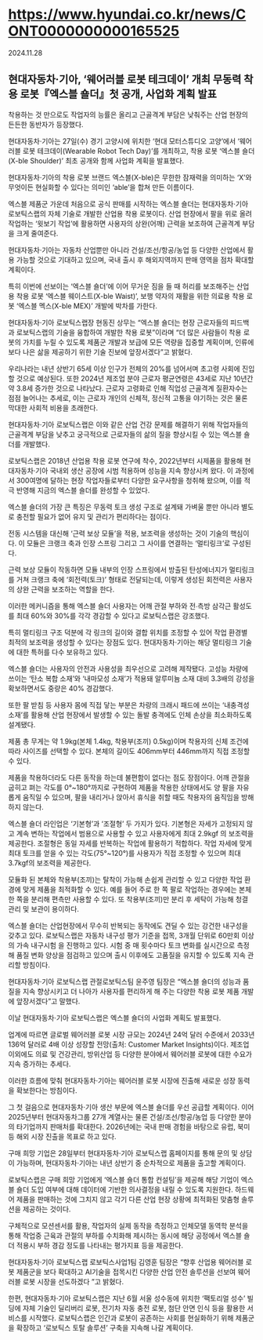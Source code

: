 # https://www.hyundai.co.kr/news/CONT0000000000165525

2024.11.28

## 현대자동차·기아, ‘웨어러블 로봇 테크데이’ 개최 무동력 착용 로봇『엑스블 숄더』첫 공개, 사업화 계획 발표

착용하는 것 만으로도 작업자의 능률은 올리고 근골격계 부담은 낮춰주는 산업 현장의 든든한 동반자가 등장했다.

현대자동차·기아는 27일(수) 경기 고양시에 위치한 ‘현대 모터스튜디오 고양’에서 ‘웨어러블 로봇 테크데이(Wearable Robot Tech Day)’를 개최하고, 착용 로봇 ‘엑스블 숄더(X-ble Shoulder)’ 최초 공개와 함께 사업화 계획을 발표했다.

현대자동차·기아의 착용 로봇 브랜드 엑스블(X-ble)은 무한한 잠재력을 의미하는 ‘X’와 무엇이든 현실화할 수 있다는 의미인 ‘able’을 합쳐 만든 이름이다.

엑스블 제품군 가운데 처음으로 공식 판매를 시작하는 엑스블 숄더는 현대자동차·기아 로보틱스랩의 자체 기술로 개발한 산업용 착용 로봇이다. 산업 현장에서 팔을 위로 올려 작업하는 ‘윗보기 작업’에 활용하면 사용자의 상완(어깨) 근력을 보조하여 근골격계 부담을 크게 줄여준다.

현대자동차·기아는 자동차 산업뿐만 아니라 건설/조선/항공/농업 등 다양한 산업에서 활용 가능할 것으로 기대하고 있으며, 국내 출시 후 해외지역까지 판매 영역을 점차 확대할 계획이다.

특히 이번에 선보이는 ‘엑스블 숄더’에 이어 무거운 짐을 들 때 허리를 보조해주는 산업용 착용 로봇 ‘엑스블 웨이스트(X-ble Waist)’, 보행 약자의 재활을 위한 의료용 착용 로봇 ‘엑스블 멕스(X-ble MEX)’ 개발에 박차를 가한다.

현대자동차·기아 로보틱스랩장 현동진 상무는 “엑스블 숄더는 현장 근로자들의 피드백과 로보틱스랩의 기술을 융합하여 개발한 착용 로봇”이라며 “더 많은 사람들이 착용 로봇의 가치를 누릴 수 있도록 제품군 개발과 보급에 모든 역량을 집중할 계획이며, 인류에 보다 나은 삶을 제공하기 위한 기술 진보에 앞장서겠다”고 밝혔다.

우리나라는 내년 상반기 65세 이상 인구가 전체의 20%를 넘어서며 초고령 사회에 진입할 것으로 예상된다. 또한 2024년 제조업 분야 근로자 평균연령은 43세로 지난 10년간 약 3.8세 증가한 것으로 나타났다. 근로자 고령화로 인해 직업성 근골격계 질환자수는 점점 늘어나는 추세로, 이는 근로자 개인의 신체적, 정신적 고통을 야기하는 것은 물론 막대한 사회적 비용을 초래한다.

현대자동차·기아 로보틱스랩은 이와 같은 산업 건강 문제를 해결하기 위해 작업자들의 근골격계 부담을 낮추고 궁극적으로 근로자들의 삶의 질을 향상시킬 수 있는 엑스블 숄더를 개발했다.

로보틱스랩은 2018년 산업용 착용 로봇 연구에 착수, 2022년부터 시제품을 활용해 현대자동차·기아 국내외 생산 공장에 시범 적용하며 성능을 지속 향상시켜 왔다. 이 과정에서 300여명에 달하는 현장 작업자들로부터 다양한 요구사항을 청취해 왔으며, 이를 적극 반영해 지금의 엑스블 숄더를 완성할 수 있었다.

엑스블 숄더의 가장 큰 특징은 무동력 토크 생성 구조로 설계돼 가벼울 뿐만 아니라 별도로 충전할 필요가 없어 유지 및 관리가 편리하다는 점이다.

전동 시스템을 대신해 ‘근력 보상 모듈’을 적용, 보조력을 생성하는 것이 기술의 핵심이다. 이 모듈은 크랭크 축과 인장 스프링 그리고 그 사이를 연결하는 ‘멀티링크’로 구성된다.

근력 보상 모듈이 작동하면 모듈 내부의 인장 스프링에서 방출된 탄성에너지가 멀티링크를 거쳐 크랭크 축에 ‘회전력(토크)’ 형태로 전달되는데, 이렇게 생성된 회전력은 사용자의 상완 근력을 보조하는 역할을 한다.

이러한 메커니즘을 통해 엑스블 숄더 사용자는 어깨 관절 부하와 전∙측방 삼각근 활성도를 최대 60%와 30%를 각각 경감할 수 있다고 로보틱스랩은 강조했다.

특히 멀티링크 구조 덕분에 각 링크의 길이와 결합 위치를 조정할 수 있어 작업 환경별 최적의 보조력을 생성할 수 있다는 장점도 있다. 현대자동차·기아는 해당 멀티링크 기술에 대한 특허를 다수 보유하고 있다.

엑스블 숄더는 사용자의 안전과 사용성을 최우선으로 고려해 제작됐다. 고성능 차량에 쓰이는 ‘탄소 복합 소재’와 ‘내마모성 소재’가 적용돼 알루미늄 소재 대비 3.3배의 강성을 확보하면서도 중량은 40% 경감했다.

또한 팔 받침 등 사용자 몸에 직접 닿는 부분은 차량의 크래시 패드에 쓰이는 ‘내충격성 소재’를 활용해 산업 현장에서 발생할 수 있는 돌발 충격에도 인체 손상을 최소화하도록 설계됐다.

제품 총 무게는 약 1.9kg(본체 1.4kg, 착용부(조끼) 0.5kg)이며 착용자의 신체 조건에 따라 사이즈를 선택할 수 있다. 본체의 길이도 406mm부터 446mm까지 직접 조정할 수 있다.

제품을 착용하더라도 다른 동작을 하는데 불편함이 없다는 점도 장점이다. 어깨 관절을 굽히고 펴는 각도를 0°~180°까지로 구현하여 제품을 착용한 상태에서도 양 팔을 자유롭게 움직일 수 있으며, 팔을 내리거나 앉아서 휴식을 취할 때도 착용자의 움직임을 방해하지 않는다.

엑스블 숄더 라인업은 ‘기본형’과 ‘조절형’ 두 가지가 있다. 기본형은 자세가 고정되지 않고 계속 변하는 작업에서 범용으로 사용할 수 있고 사용자에게 최대 2.9kgf 의 보조력을 제공한다. 조절형은 동일 자세를 반복하는 작업에 활용하기 적합하다. 작업 자세에 맞게 최대 토크를 얻을 수 있는 각도(75°~120°)를 사용자가 직접 조정할 수 있으며 최대 3.7kgf의 보조력을 제공한다.

모듈화 된 본체와 착용부(조끼)는 탈착이 가능해 손쉽게 관리할 수 있고 다양한 작업 환경에 맞게 제품을 최적화할 수 있다. 예를 들어 주로 한 쪽 팔로 작업하는 경우에는 본체 한 쪽을 분리해 편측만 사용할 수 있다. 또 착용부(조끼)만 분리 후 세탁이 가능해 청결 관리 및 보관이 용이하다.

엑스블 숄더는 산업현장에서 무수히 반복되는 동작에도 견딜 수 있는 강건한 내구성을 갖추고 있다. 로보틱스랩은 자동차 내구성 평가 기준을 접목, 3개월 단위로 60만회 이상의 가속 내구시험 을 진행하고 있다. 시험 중 매 횟수마다 토크 변화를 실시간으로 측정해 품질 변화 양상을 점검하고 있으며 출시 이후에도 고품질을 유지할 수 있도록 지속 관리할 방침이다.

현대자동차·기아 로보틱스랩 관절로보틱스팀 윤주영 팀장은 “엑스블 숄더의 성능과 품질을 지속 향상시키고 더 나아가 사용자를 편리하게 해 주는 다양한 착용 로봇 제품 개발에 앞장서겠다”고 말했다.

이날 현대자동차·기아 로보틱스랩은 엑스블 숄더의 사업화 계획도 발표했다.

업계에 따르면 글로벌 웨어러블 로봇 시장 규모는 2024년 24억 달러 수준에서 2033년 136억 달러로 4배 이상 성장할 전망(출처: Customer Market Insights)이다. 제조업 이외에도 의료 및 건강관리, 방위산업 등 다양한 분야에서 웨어러블 로봇에 대한 수요가 지속 증가하는 추세다.

이러한 흐름에 맞춰 현대자동차·기아는 웨어러블 로봇 시장에 진출해 새로운 성장 동력을 확보한다는 방침이다.

그 첫 걸음으로 현대자동차·기아 생산 부문에 엑스블 숄더를 우선 공급할 계획이다. 이어 2025년부터 현대자동차그룹 27개 계열사는 물론 건설/조선/항공/농업 등 다양한 분야의 타기업까지 판매처를 확대한다. 2026년에는 국내 판매 경험을 바탕으로 유럽, 북미 등 해외 시장 진출을 목표로 하고 있다.

구매 희망 기업은 28일부터 현대자동차·기아 로보틱스랩 홈페이지를 통해 문의 및 상담이 가능하며, 현대자동차·기아는 내년 상반기 중 순차적으로 제품을 출고할 계획이다.

로보틱스랩은 구매 희망 기업에게 ‘엑스블 숄더 통합 컨설팅’을 제공해 해당 기업이 엑스블 숄더 도입 여부에 대해 데이터에 기반한 의사결정을 내릴 수 있도록 지원한다. 하드웨어 제품을 판매하는 것에 그치지 않고 각기 다른 산업 현장 상황에 최적화된 맞춤형 솔루션을 제공하는 것이다.

구체적으로 모션센서를 활용, 작업자의 실제 동작을 측정하고 인체모델 동역학 분석을 통해 작업중 근육과 관절의 부하를 수치화해 제시하는 동시에 해당 공정에서 엑스블 숄더 적용시 부하 경감 정도를 나타내는 평가지표 등을 제공한다.

현대자동차·기아 로보틱스랩 로보틱스사업1팀 김영훈 팀장은 “향후 산업용 웨어러블 로봇 제품군을 보다 확대하고 AI기술을 접목시킨 다양한 산업 안전 솔루션을 선보여 웨어러블 로봇 시장을 선도하겠다 ”고 밝혔다.

한편, 현대자동차·기아 로보틱스랩은 지난 6월 서울 성수동에 위치한 ‘팩토리얼 성수’ 빌딩에 자체 기술인 딜리버리 로봇, 전기차 자동 충전 로봇, 첨단 안면 인식 등을 활용한 서비스를 시작했다. 로보틱스랩은 인간과 로봇이 공존하는 사회를 현실화하기 위해 제품군을 확장하고 ‘로보틱스 토탈 솔루션’ 구축을 지속해 나갈 계획이다.